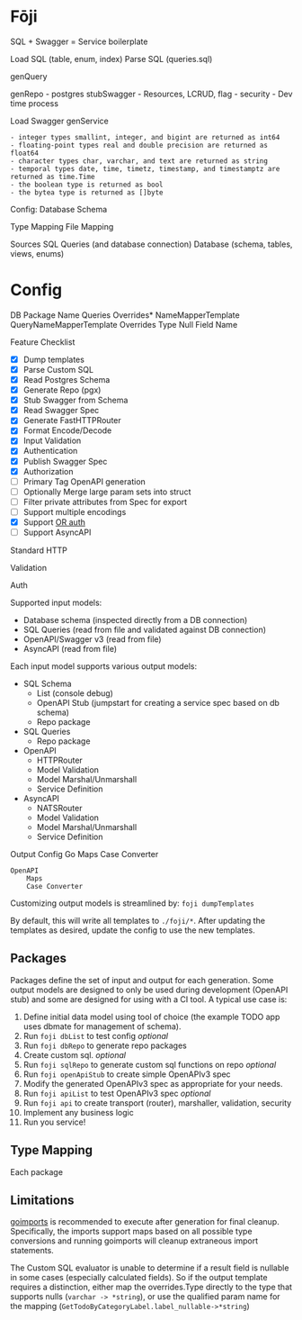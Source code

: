 # Fōji
SQL + Swagger = Service boilerplate

Load SQL (table, enum, index)
Parse SQL (queries.sql)

genQuery

genRepo - postgres
stubSwagger - Resources, LCRUD, flag - security - Dev time process

Load Swagger
genService

	- integer types smallint, integer, and bigint are returned as int64
	- floating-point types real and double precision are returned as float64
	- character types char, varchar, and text are returned as string
	- temporal types date, time, timetz, timestamp, and timestamptz are returned as time.Time
	- the boolean type is returned as bool
	- the bytea type is returned as []byte
	

Config:	
Database
Schema

Type Mapping
File Mapping



Sources
    SQL Queries (and database connection)
    Database (schema, tables, views, enums)
    

    

# Config
DB
Package
    Name
    Queries
    Overrides*
NameMapperTemplate
QueryNameMapperTemplate
Overrides
    Type
    Null
    Field
    Name
    
    
 Feature Checklist

- [x] Dump templates
- [X] Parse Custom SQL 
- [X] Read Postgres Schema 
- [x] Generate Repo (pgx) 
- [x] Stub Swagger from Schema 
- [x] Read Swagger Spec 
- [x] Generate FastHTTPRouter
- [x] Format Encode/Decode
- [x] Input Validation 
- [x] Authentication
- [x] Publish Swagger Spec
- [x] Authorization 
- [ ] Primary Tag OpenAPI generation 
- [ ] Optionally Merge large param sets into struct 
- [ ] Filter private attributes from Spec for export
- [ ] Support multiple encodings
- [x] Support [OR auth](https://swagger.io/docs/specification/authentication/) 
- [ ] Support AsyncAPI

Standard HTTP

Validation

Auth


Supported input models:
- Database schema (inspected directly from a DB connection)
- SQL Queries (read from file and validated against DB connection)
- OpenAPI/Swagger v3 (read from file)
- AsyncAPI (read from file)

Each input model supports various output models:
- SQL Schema
  - List (console debug)
  - OpenAPI Stub (jumpstart for creating a service spec based on db schema)
  - Repo package 
- SQL Queries
  - Repo package
- OpenAPI
  - HTTPRouter
  - Model Validation
  - Model Marshal/Unmarshall
  - Service Definition
- AsyncAPI
  - NATSRouter
  - Model Validation
  - Model Marshal/Unmarshall
  - Service Definition


Output Config
    Go
        Maps
        Case Converter
        
    OpenAPI
        Maps
        Case Converter
        




Customizing output models is streamlined by:
`foji dumpTemplates`

By default, this will write all templates to `./foji/*`.  After updating the templates as desired, update the config to use the new templates.

## Packages

Packages define the set of input and output for each generation.  Some output models are designed to only be used during development (OpenAPI stub) and some are designed for using with a CI tool.  A typical use case is:

1. Define initial data model using tool of choice (the example TODO app uses dbmate for management of schema).
1. Run `foji dbList` to test config _optional_
1. Run `foji dbRepo` to generate repo packages
1. Create custom sql. _optional_
1. Run `foji sqlRepo` to generate custom sql functions on repo _optional_
1. Run `foji openApiStub` to create simple OpenAPIv3 spec
1. Modify the generated OpenAPIv3 spec as appropriate for your needs.
1. Run `foji apiList` to test OpenAPIv3 spec _optional_
1. Run `foji api` to create transport (router), marshaller, validation, security 
1. Implement any business logic
1. Run you service!


## Type Mapping

Each package
  
## Limitations

[goimports](https://godoc.org/golang.org/x/tools/cmd/goimports) is recommended to execute after generation for final cleanup.  Specifically, the imports support maps based on all possible type conversions and running goimports will cleanup extraneous import statements. 

The Custom SQL evaluator is unable to determine if a result field is nullable in some cases (especially calculated fields).  So if the output template requires a distinction, either map the overrides.Type directly to the type that supports nulls (`varchar -> *string`), or use the qualified param name for the mapping (`GetTodoByCategoryLabel.label_nullable->*string`) 


